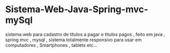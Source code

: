 # Sistema-Web-Java-Spring-mvc-mySql
sistema web para cadastro de títulos a pagar e titulos pagos , feito em java , spring mvc , mysql , sistema totalmente responsivo para usar em computadores , Smartphones , tablets etc...

